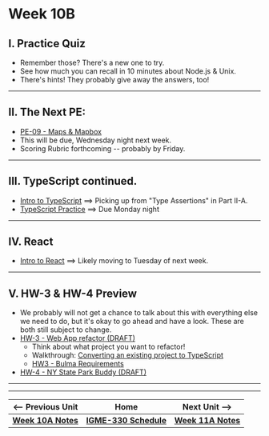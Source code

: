 # Week 10B

## I. Practice Quiz
- Remember those?  There's a new one to try.
- See how much you can recall in 10 minutes about Node.js & Unix.
- There's hints!  They probably give away the answers, too!

---

## II. The Next PE:

- [PE-09 - Maps & Mapbox](../pe/pe-09.md)
- This will be due, Wednesday night next week.
- Scoring Rubric forthcoming -- probably by Friday.

---

## III. TypeScript continued.

- [Intro to TypeScript](https://github.com/tonethar/IGME-330-Master/blob/master/notes/intro-typescript.md)  ==> Picking up from "Type Assertions" in Part II-A.
- [TypeScript Practice](../checkoffs/typescript-practice.md) ==> Due Monday night

---

## IV. React
- [Intro to React](https://github.com/tonethar/IGME-330-Master/blob/master/notes/react-intro.md) ==> Likely moving to Tuesday of next week.

---

## V. HW-3 & HW-4 Preview
- We probably will not get a chance to talk about this with everything else we need to do, but it's okay to go ahead and have a look.  These are both still subject to change.
- [HW-3 - Web App refactor (DRAFT)](../hw/hw-3.md)
  - Think about what project you want to refactor!
  - Walkthrough: [Converting an existing project to TypeScript](https://github.com/tonethar/IGME-330-Fall-2023/blob/main/hw/hw3-typescript-notes.md)
  - [HW3 - Bulma Requirements](../hw/hw3-bulma-requirements.md)
- [HW-4 - NY State Park Buddy (DRAFT)](https://github.com/tonethar/IGME-330-Spring-2023/blob/main/hw/hw-4.md)
  
<hr><hr>


| <-- Previous Unit | Home | Next Unit -->
| --- | --- | --- 
| [**Week 10A Notes**](10A.md)  |  [**IGME-330 Schedule**](../schedule.md) | [**Week 11A Notes**](11A.md)
